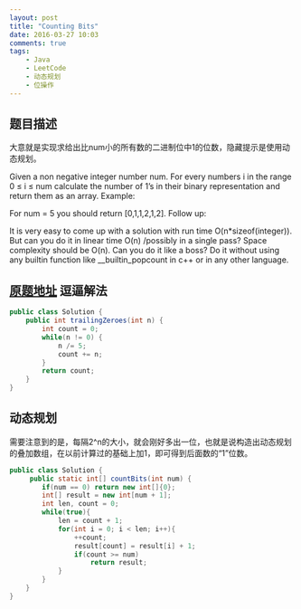 ```yaml
---
layout: post
title: "Counting Bits"
date: 2016-03-27 10:03
comments: true
tags: 
	- Java 
	- LeetCode 
	- 动态规划 
	- 位操作 
---
```


题目描述
------------------
大意就是实现求给出比num小的所有数的二进制位中1的位数，隐藏提示是使用动态规划。

Given a non negative integer number num. For every numbers i in the range 0 ≤ i ≤ num calculate the number of 1’s in their binary representation and return them as an array.
Example:

For num = 5 you should return [0,1,1,2,1,2].
Follow up:

It is very easy to come up with a solution with run time O(n*sizeof(integer)). But can you do it in linear time O(n) /possibly in a single pass?
Space complexity should be O(n).
Can you do it like a boss? Do it without using any builtin function like __builtin_popcount in c++ or in any other language.

<!-- more -->
[原题地址](https://leetcode.com/problems/counting-bits/)
逗逼解法
---------
```java
public class Solution {
    public int trailingZeroes(int n) {
        int count = 0;
        while(n != 0) {
            n /= 5;
            count += n;
        }
        return count;
    }
}
```

动态规划
----------
需要注意到的是，每隔2^n的大小，就会刚好多出一位，也就是说构造出动态规划的叠加数组，在以前计算过的基础上加1，即可得到后面数的“1”位数。

```java
public class Solution {
     public static int[] countBits(int num) {
        if(num == 0) return new int[]{0};
        int[] result = new int[num + 1];
        int len, count = 0;
        while(true){
            len = count + 1;
            for(int i = 0; i < len; i++){
                ++count;
                result[count] = result[i] + 1;             
                if(count >= num)
                    return result;
            }
        }
    }
}
```